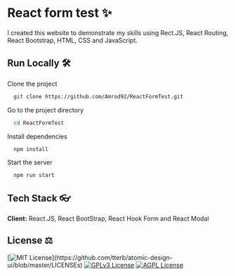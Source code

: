 
# React form test ✨

I created this website to demonstrate my skills using Rect.JS, React Routing, React Bootstrap, HTML, CSS and JavaScript.

## Run Locally 🛠

Clone the project

```bash
  git clone https://github.com/Amrod92/ReactFormTest.git
```

Go to the project directory

```bash
  cd ReactFormTest
```

Install dependencies

```bash
  npm install
```

Start the server

```bash
  npm run start
```

  
## Tech Stack 👓

**Client:** React.JS, React BootStrap, React Hook Form and React Modal
## License ⚖


[![MIT License](https://img.shields.io/apm/l/atomic-design-ui.svg?)](https://github.com/tterb/atomic-design-ui/blob/master/LICENSEs)
[![GPLv3 License](https://img.shields.io/badge/License-GPL%20v3-yellow.svg)](https://opensource.org/licenses/)
[![AGPL License](https://img.shields.io/badge/license-AGPL-blue.svg)](http://www.gnu.org/licenses/agpl-3.0)

  

